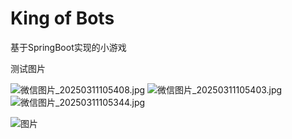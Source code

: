 # King of Bots

基于SpringBoot实现的小游戏



测试图片

![微信图片_20250311105408.jpg](https://img.picui.cn/free/2025/03/11/67cfa5eb4005a.jpg)
![微信图片_20250311105403.jpg](https://img.picui.cn/free/2025/03/11/67cfa5ef6795b.jpg)
![微信图片_20250311105344.jpg](https://img.picui.cn/free/2025/03/11/67cfa5ef7ba02.jpg)

![图片](https://img.picui.cn/free/2025/03/20/67dbd0410511a.png)
